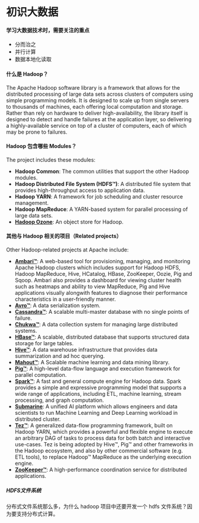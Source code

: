 # 初识大数据

#### 学习大数据技术时，需要关注的重点

- 分而治之
- 并行计算
- 数据本地化读取

#### 什么是 Hadoop？

The Apache Hadoop software library is a framework that allows for the distributed processing of large data sets across clusters of computers using simple programming models. It is designed to scale up from single servers to thousands of machines, each offering local computation and storage. Rather than rely on hardware to deliver high-availability, the library itself is designed to detect and handle failures at the application layer, so delivering a highly-available service on top of a cluster of computers, each of which may be prone to failures.

#### Hadoop 包含哪些 Modules？

The project includes these modules:

- **Hadoop Common**: The common utilities that support the other Hadoop modules.
- **Hadoop Distributed File System (HDFS™)**: A distributed file system that provides high-throughput access to application data.
- **Hadoop YARN**: A framework for job scheduling and cluster resource management.
- **Hadoop MapReduce**: A YARN-based system for parallel processing of large data sets.
- **[Hadoop Ozone](https://hadoop.apache.org/ozone/)**: An object store for Hadoop.

#### 其他与 Hadoop 相关的项目（Related projects）

Other Hadoop-related projects at Apache include:

- [**Ambari™**](https://ambari.apache.org/): A web-based tool for provisioning, managing, and monitoring Apache Hadoop clusters which includes support for Hadoop HDFS, Hadoop MapReduce, Hive, HCatalog, HBase, ZooKeeper, Oozie, Pig and Sqoop. Ambari also provides a dashboard for viewing cluster health such as heatmaps and ability to view MapReduce, Pig and Hive applications visually alongwith features to diagnose their performance characteristics in a user-friendly manner.
- [**Avro™**](https://avro.apache.org/): A data serialization system.
- [**Cassandra™**](https://cassandra.apache.org/): A scalable multi-master database with no single points of failure.
- [**Chukwa™**](https://chukwa.apache.org/): A data collection system for managing large distributed systems.
- [**HBase™**](https://hbase.apache.org/): A scalable, distributed database that supports structured data storage for large tables.
- [**Hive™**](https://hive.apache.org/): A data warehouse infrastructure that provides data summarization and ad hoc querying.
- [**Mahout™**](https://mahout.apache.org/): A Scalable machine learning and data mining library.
- [**Pig™**](https://pig.apache.org/): A high-level data-flow language and execution framework for parallel computation.
- [**Spark™**](https://spark.apache.org/): A fast and general compute engine for Hadoop data. Spark provides a simple and expressive programming model that supports a wide range of applications, including ETL, machine learning, stream processing, and graph computation.
- [**Submarine**](https://submarine.apache.org/): A unified AI platform which allows engineers and data scientists to run Machine Learning and Deep Learning workload in distributed cluster.
- [**Tez™**](https://tez.apache.org/): A generalized data-flow programming framework, built on Hadoop YARN, which provides a powerful and flexible engine to execute an arbitrary DAG of tasks to process data for both batch and interactive use-cases. Tez is being adopted by Hive™, Pig™ and other frameworks in the Hadoop ecosystem, and also by other commercial software (e.g. ETL tools), to replace Hadoop™ MapReduce as the underlying execution engine.
- [**ZooKeeper™**](https://zookeeper.apache.org/): A high-performance coordination service for distributed applications.



##### HDFS文件系统

分布式文件系统那么多，为什么 hadoop 项目中还要开发一个 hdfs 文件系统？因为要支持分布式计算。

